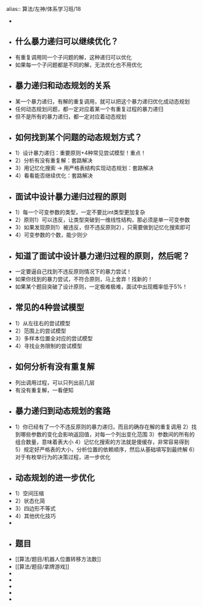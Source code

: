 alias:: 算法/左神/体系学习班/18

-
- ## 什么暴力递归可以继续优化？
- 有重复调用同一个子问题的解，这种递归可以优化
- 如果每一个子问题都是不同的解，无法优化也不用优化
- ## 暴力递归和动态规划的关系
- 某一个暴力递归，有解的重复调用，就可以把这个暴力递归优化成动态规划
- 任何动态规划问题，都一定对应着某一个有重复过程的暴力递归
- 但不是所有的暴力递归，都一定对应着动态规划
- ## 如何找到某个问题的动态规划方式？
- 1）设计暴力递归：重要原则+4种常见尝试模型！重点！
- 2）分析有没有重复解：套路解决
- 3）用记忆化搜索 -> 用严格表结构实现动态规划：套路解决
- 4）看看能否继续优化：套路解决
- ## 面试中设计暴力递归过程的原则
- 1）每一个可变参数的类型，一定不要比int类型更加复杂
- 2）原则1）可以违反，让类型突破到一维线性结构，那必须是单一可变参数
- 3）如果发现原则1）被违反，但不违反原则2），只需要做到记忆化搜索即可
- 4）可变参数的个数，能少则少
- ## 知道了面试中设计暴力递归过程的原则，然后呢？
- 一定要逼自己找到不违反原则情况下的暴力尝试！
- 如果你找到的暴力尝试，不符合原则，马上舍弃！找新的！
- 如果某个题目突破了设计原则，一定极难极难，面试中出现概率低于5%！
- ## 常见的4种尝试模型
- 1）从左往右的尝试模型
- 2）范围上的尝试模型
- 3）多样本位置全对应的尝试模型
- 4）寻找业务限制的尝试模型
- ## 如何分析有没有重复解
- 列出调用过程，可以只列出前几层
- 有没有重复解，一看便知
- ## 暴力递归到动态规划的套路
- 1）你已经有了一个不违反原则的暴力递归，而且的确存在解的重复调用
  2）找到哪些参数的变化会影响返回值，对每一个列出变化范围
  3）参数间的所有的组合数量，意味着表大小
  4）记忆化搜索的方法就是傻缓存，非常容易得到
  5）规定好严格表的大小，分析位置的依赖顺序，然后从基础填写到最终解
  6）对于有枚举行为的决策过程，进一步优化
- ## 动态规划的进一步优化
- 1）空间压缩
- 2）状态化简
- 3）四边形不等式
- 4）其他优化技巧
-
- ## 题目
- [[算法/题目/机器人位置转移方法数]]
- [[算法/题目/拿牌游戏]]
-
-
-
-
-